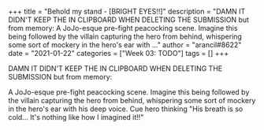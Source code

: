 +++
title = "Behold my stand - [BRIGHT EYES!!]"
description = "DAMN IT DIDN'T KEEP THE IN CLIPBOARD WHEN DELETING THE SUBMISSION but from memory:  A JoJo-esque pre-fight peacocking scene. Imagine this being followed by the villain capturing the hero from behind, whispering some sort of mockery in the hero's ear with ..."
author = "arancil#8622"
date = "2021-01-22"
categories = ["Week 03: TODO"]
tags = []
+++

DAMN IT DIDN'T KEEP THE IN CLIPBOARD WHEN DELETING THE SUBMISSION but from memory:

A JoJo-esque pre-fight peacocking scene. Imagine this being followed by the villain capturing the hero from behind, whispering some sort of mockery in the hero's ear with his deep voice. Cue hero thinking "His breath is so cold... It's nothing like how I imagined it!!"
